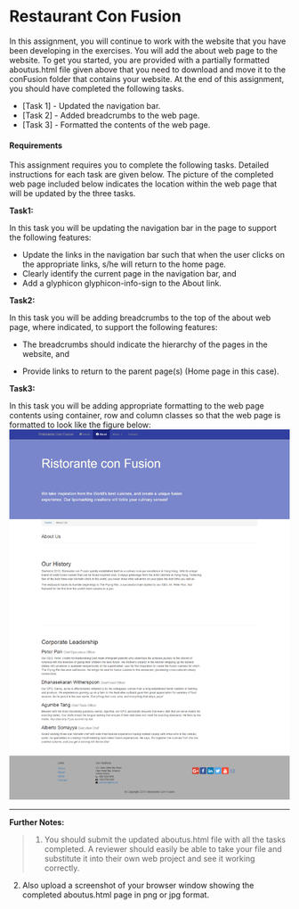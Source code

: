 # Restaurant Con Fusion

In this assignment, you will continue to work with the website that you have been developing in the exercises. You will add the about web page to the website. To get you started, you are provided with a partially formatted aboutus.html file given above that you need to download and move it to the conFusion folder that contains your website. At the end of this assignment, you should have completed the following tasks.

 - [Task 1] - Updated the navigation bar.
 - [Task 2] - Added breadcrumbs to the web page.
 - [Task 3] - Formatted the contents of the web page.
	
#### Requirements
This assignment requires you to complete the following tasks. Detailed instructions for each task are given below. The picture of the completed web page included below indicates the location within the web page that will be updated by the three tasks.

**Task1:** 

In this task you will be updating the navigation bar in the page to support the following features:

 - Update the links in the navigation bar such that when the user clicks on the appropriate links, s/he will return to the home page.
 - Clearly identify the current page in the navigation bar, and
 - Add a glyphicon glyphicon-info-sign to the About link.


**Task2:** 

In this task you will be adding breadcrumbs to the top of the about web page, where indicated, to support the following features:

 - The breadcrumbs should indicate the hierarchy of the pages in the
   website, and
   
 - Provide links to return to the parent page(s) (Home page
   in this case).

**Task3:** 

In this task you will be adding appropriate formatting to the web page contents using container, row and column classes so that the web page is formatted to look like the figure below:
![Screencapture](https://github.com/dmsuzuki/RestaurantConFusion/blob/master/screencapture.png)

----------
**Further Notes:**
> 1.	You should submit the updated aboutus.html file with all the tasks completed. A reviewer should easily be able to take your file and substitute it into their own web project and see it working correctly.
2.	Also upload a screenshot of your browser window showing the completed aboutus.html page in png or jpg format.